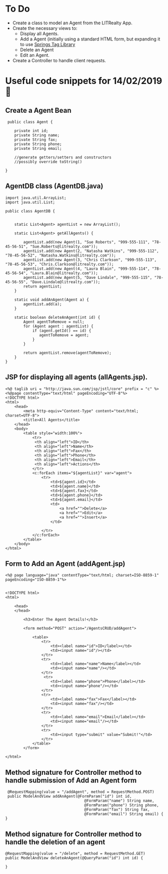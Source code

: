 # To Do

* Create a class to model an Agent from the LITRealty App.
* Create the necessary views to:
   * Display all Agents.
   * Add a Agent (initially using a standard HTML form, but expanding it to use [Springs Tag Library](https://docs.spring.io/spring/docs/3.2.x/spring-framework-reference/html/view.html)
   * Delete an Agent
   * Edit an Agent.
* Create a Controller to handle client requests. 


# Useful code snippets for 14/02/2019  :eyes:

## Create a Agent Bean 
```
 public class Agent {
    
    private int id;
    private String name;
    private String fax;
    private String phone;
    private String email;
	
	//generate getters/setters and constructors
	//possibly override toString()
	
}

```

## AgentDB class (AgentDB.java)
```
import java.util.ArrayList;
import java.util.List;

public class AgentDB {

    
    static List<Agent> agentList = new ArrayList();
    
    static List<Agent> getAllAgents() {
        
        agentList.add(new Agent(1, "Sue Roberts", "999-555-111", "78-45-56-51", "Sue.Roberts@litrealty.com"));
        agentList.add(new Agent(2, "Natasha Watkins", "999-555-112", "78-45-56-52", "Natasha.Watkins@litrealty.com"));
        agentList.add(new Agent(3, "Chris Clarkson", "999-555-113", "78-45-56-53", "Chris.Clarkson@litrealty.com"));
        agentList.add(new Agent(4, "Laura Blain", "999-555-114", "78-45-56-54", "Laura.Blain@litrealty.com"));
        agentList.add(new Agent(5, "Dave Lindale", "999-555-115", "78-45-56-55", "Dave.Lindale@litrealty.com"));
        return agentList;
    }
    
    static void addAnAgent(Agent a) {
        agentList.add(a);
    }
    
    static boolean deleteAnAgent(int id) {
        Agent agentToRemove = null;
        for (Agent agent : agentList) {
            if (agent.getId() == id) {
               agentToRemove = agent;
            }
        }
        
        return agentList.remove(agentToRemove);
    }
}
```

## JSP for displaying all agents (allAgents.jsp).
```
<%@ taglib uri = "http://java.sun.com/jsp/jstl/core" prefix = "c" %>
<%@page contentType="text/html" pageEncoding="UTF-8"%>
<!DOCTYPE html>
<html>
    <head>
        <meta http-equiv="Content-Type" content="text/html; charset=UTF-8">
        <title>All Agents</title>
    </head>
    <body>
        <table style="width:100%">
            <tr>
             <th align="left">ID</th>
             <th align="left">Name</th>
             <th align="left">Fax</th>
             <th align="left">Phone</th>
             <th align="left">Email</th>
             <th align="left">Actions</th>
            </tr>
            <c:forEach items="${agentList}" var="agent"> 
                <tr>
                    <td>${agent.id}</td>
                    <td>${agent.name}</td>
                    <td>${agent.fax}</td>
                    <td>${agent.phone}</td>
                    <td>${agent.email}</td>
                    <td>
                        <a href="">Delete</a>
                        <a href="">Edit</a>
                        <a href="">Insert</a>
                    </td>
                   
                </tr>
            </c:forEach>
        </table>
    </body>
</html>
```

## Form to Add an Agent (addAgent.jsp)

```
<%@ page language="java" contentType="text/html; charset=ISO-8859-1" pageEncoding="ISO-8859-1"%>


<!DOCTYPE html>
<html>
       
    <head>
    </head>
  
        <h3>Enter The Agent Details!</h3>
        
        <form method="POST" action="/AgentsCRUD/addAgent">
                   
            <table>
                <tr>
                    <td><label name="id">ID</label></td>
                    <td><input name="id"/></td>
                </tr>
                <tr>
                    <td><label name="name">Name</label></td>
                    <td><input name="name"/></td>
                </tr>
                 <tr>
                    <td><label name="phone">Phone</label></td>
                    <td><input name="phone"/></td>
                </tr>
                <tr>
                    <td><label name="fax">Fax</label></td>
                    <td><input name="fax"/></td>
                </tr>
                <tr>
                    <td><label name="email">Email</label></td>
                    <td><input name="email"/></td>
                </tr>
                <tr>
                    <td><input type="submit" value="Submit!"</td>
                </tr>
            </table>
        </form>

</html>
```

## Method signature for Controller method to handle submission of Add an Agent form

```
 @RequestMapping(value = "/addAgent", method = RequestMethod.POST)
 public ModelAndView addAnAgent(@FormParam("id") int id,
                                   @FormParam("name") String name,   
                                   @FormParam("phone") String phone,  
                                   @FormParam("fax") String fax,  
                                   @FormParam("email") String email) {
}
```

## Method signature for Controller method to handle the deletion of an agent
```
@RequestMapping(value = "/delete", method = RequestMethod.GET)
public ModelAndView deleteAnAgent(@QueryParam("id") int id) {

}
```    
